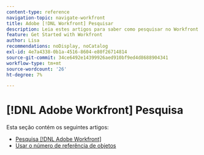 ```yaml
---
content-type: reference
navigation-topic: navigate-workfront
title: Adobe [!DNL Workfront] Pesquisar
description: Leia estes artigos para saber como pesquisar no Workfront.
feature: Get Started with Workfront
author: Lisa
recommendations: noDisplay, noCatalog
exl-id: 4e7a4338-0b1a-4516-8604-e80f26714814
source-git-commit: 34ce6492e14399926aed910bf9ed4d8688904341
workflow-type: tm+mt
source-wordcount: '26'
ht-degree: 7%

---
```


# [!DNL Adobe Workfront] Pesquisa

Esta seção contém os seguintes artigos:

* [Pesquisa [!DNL Adobe Workfront]](../../../workfront-basics/navigate-workfront/search/search-workfront.md)
* [Usar o número de referência de objetos](../../../workfront-basics/navigate-workfront/search/reference-number-of-objects.md)
